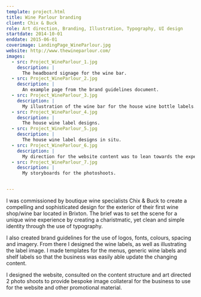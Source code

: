 ```yaml
---
template: project.html
title: Wine Parlour branding
client: Chix & Buck
role: Art direction, Branding, Illustration, Typography, UI design
startdate: 2014-10-01
enddate: 2015-06-01
coverimage: LandingPage_WineParlour.jpg
website: http://www.thewineparlour.com/
images:
  - src: Project_WineParlour_1.jpg
    description: |
      The headboard signage for the wine bar.
  - src: Project_WineParlour_2.jpg
    description: |
      An example page from the brand guidelines document.
  - src: Project_WineParlour_3.jpg
    description: |
      My illustration of the wine bar for the house wine bottle labels. It’s a sketch of the wine bar, with the owner at the door.
  - src: Project_WineParlour_4.jpg
    description: |
      The house wine label designs.
  - src: Project_WineParlour_5.jpg
    description: |
      The house wine label designs in situ.
  - src: Project_WineParlour_6.jpg
    description: |
      My direction for the website content was to lean towards the experience, the story of the company, the day-to-day blog, tastings and courses.
  - src: Project_WineParlour_7.jpg
    description: |
      My storyboards for the photoshoots.


---
```

I was commissioned by boutique wine specialists Chix & Buck to create a compelling and sophisticated design for the exterior of their first wine shop/wine bar located in Brixton. The brief was to set the scene for a unique wine experience by creating a charistmatic, yet clean and simple identity through the use of typography.

I also created brand guidelines for the use of logos, fonts, colours, spacing and imagery. From there I designed the wine labels, as well as illustrating the label image. I made templates for the menus, generic wine labels and shelf labels so that the business was easily able update the changing content.

I designed the website, consulted on the content structure and art directed 2 photo shoots to provide bespoke image collateral for the business to use for the website and other promotional material.